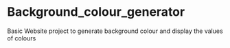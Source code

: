 # Background_colour_generator
Basic Website project to generate background colour and display the values of colours
